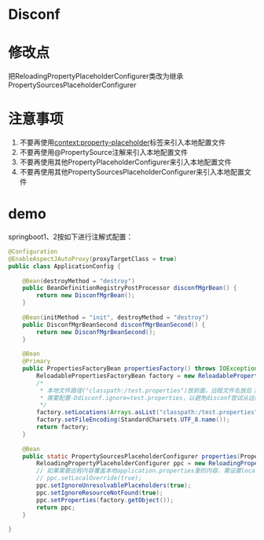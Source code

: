Disconf 
=======
# 修改点
把ReloadingPropertyPlaceholderConfigurer类改为继承PropertySourcesPlaceholderConfigurer

# 注意事项
1. 不要再使用<context:property-placeholder>标签来引入本地配置文件
2. 不要再使用@PropertySource注解来引入本地配置文件
3. 不要再使用其他PropertyPlaceholderConfigurer来引入本地配置文件
4. 不要再使用其他PropertySourcesPlaceholderConfigurer来引入本地配置文件

# demo
springboot1、2按如下进行注解式配置：
```Java
@Configuration
@EnableAspectJAutoProxy(proxyTargetClass = true)
public class ApplicationConfig {
 
    @Bean(destroyMethod = "destroy")
    public BeanDefinitionRegistryPostProcessor disconfMgrBean() {
        return new DisconfMgrBean();
    }
 
    @Bean(initMethod = "init", destroyMethod = "destroy")
    public DisconfMgrBeanSecond disconfMgrBeanSecond() {
        return new DisconfMgrBeanSecond();
    }
 
    @Bean
    @Primary
    public PropertiesFactoryBean propertiesFactory() throws IOException {
        ReloadablePropertiesFactoryBean factory = new ReloadablePropertiesFactoryBean();
        /*
         * 本地文件路径("classpath:/test.properties")放前面，远程文件名放后；这样远程文件的内容会覆盖本地文件的内容。
         * 需要配置-Ddisconf.ignore=test.properties，以避免disconf尝试从远程下载test.properties文件
         */
        factory.setLocations(Arrays.asList("classpath:/test.properties", "db.properties", "dubbo.properties"));
        factory.setFileEncoding(StandardCharsets.UTF_8.name());
        return factory;
    }
 
    @Bean
    public static PropertySourcesPlaceholderConfigurer properties(PropertiesFactoryBean factory) throws IOException {
        ReloadingPropertyPlaceholderConfigurer ppc = new ReloadingPropertyPlaceholderConfigurer();
        // 如果需要远程内容覆盖本地application.properties里的内容，需设置localOverride为true
        // ppc.setLocalOverride(true);
        ppc.setIgnoreUnresolvablePlaceholders(true);
        ppc.setIgnoreResourceNotFound(true);
        ppc.setProperties(factory.getObject());
        return ppc;
    }
 
}
```
